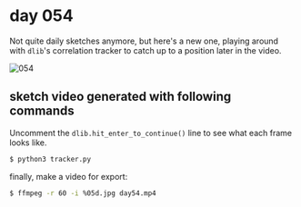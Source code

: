 # day 054

Not quite daily sketches anymore, but here's a new one, playing around with `dlib`'s correlation tracker to catch up to a position later in the video.

![054](https://github.com/burningion/daily-sketches/raw/master/054/images/00224.png)

## sketch video generated with following commands

Uncomment the `dlib.hit_enter_to_continue()` line to see what each frame looks like.

```bash
$ python3 tracker.py
```

finally, make a video for export:

```bash
$ ffmpeg -r 60 -i %05d.jpg day54.mp4
```
